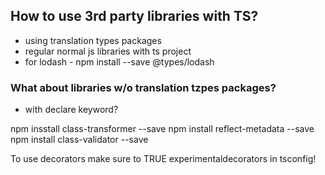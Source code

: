 ## How to use 3rd party libraries with TS?
- using translation types packages
- regular normal js libraries with ts project
- for lodash - npm install --save @types/lodash

### What about libraries w/o translation tzpes packages?
- with declare keyword?

npm insstall class-transformer --save
npm install reflect-metadata --save
npm install class-validator --save

To use decorators make sure to TRUE experimentaldecorators in tsconfig!